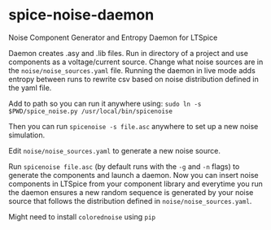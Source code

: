 # spice-noise-daemon
Noise Component Generator and Entropy Daemon for LTSpice

Daemon creates .asy and .lib files. Run in directory of a project and use components as a voltage/current source.
Change what noise sources are in the `noise/noise_sources.yaml` file.
Running the daemon in live mode adds entropy between runs to rewrite csv based on noise
distribution defined in the yaml file.

Add to path so you can run it anywhere using:
`sudo ln -s $PWD/spice_noise.py /usr/local/bin/spicenoise`

Then you can run 
`spicenoise -s file.asc` anywhere to set up a new noise
simulation.

Edit `noise/noise_sources.yaml` to generate a new noise source.

Run `spicenoise file.asc` (by default runs with the `-g` and `-n` flags)
to generate the components and launch a daemon. Now you can insert
noise components in LTSpice from your component library and everytime you run
the daemon ensures a new random sequence is generated by your noise source
that follows the distribution defined in `noise/noise_sources.yaml`.

Might need to install `colorednoise` using `pip`
